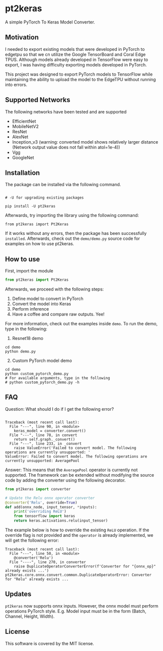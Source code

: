 # pt2keras

A simple PyTorch To Keras Model Converter. 

## Motivation

I needed to export existing models that were developed in PyTorch to edgetpu so that 
we cn utilize the Google TensorBoard and Coral Edge TPUS. Although models already developed 
in TensorFlow were easy to export, I was having difficulty exporting models developed in PyTorch.

This project was designed to export PyTorch models to TensorFlow while maintaining the ability to 
upload the model to the EdgeTPU without running into errors.

## Supported Networks

The following networks have been tested and are supported

- EfficientNet
- MobileNetV2
- ResNet
- AlexNet
- Inception_v3 (warning: converted model shows relatively larger distance (Network output value does not fall within atol=1e-4))
- Vgg
- GoogleNet

## Installation 

The package can be installed via the following command. 

```shell

# -U for upgrading existing packages

pip install -U pt2keras

```

Afterwards, try importing the library using the following command:

```shell
from pt2keras import Pt2Keras
```

If it works without any errors, then the package has been successfully `installed`. 
Afterwards, check out the `demo/demo.py` source code for examples on how to use pt2keras.

## How to use

First, import the module

```python
from pt2keras import Pt2Keras
```

Afterwards, we proceed with the following steps: 

1. Define model to convert in PyTorch
2. Convert the model into Keras
3. Perform inference
4. Have a coffee and compare raw outputs. Yee!

For more information, check out the examples inside `demo`. To run the demo, type in the following: 

1. Resnet18 demo

```shell
cd demo 
python demo.py
```

2. Custom PyTorch model demo

```shell
cd demo 
python custom_pytorch_demo.py
# For available arguments, type in the following
# python custom_pytorch_demo.py -h
```

## FAQ

Question: What should I do if I get the following error?

```shell

Traceback (most recent call last):
  File "---", line 90, in <module>
    keras_model = converter.convert()
  File "---", line 78, in convert
    return self.graph._convert()
  File "---", line 233, in _convert
    raise ValueError('Failed to convert model. The following operations are currently unsupported: '
ValueError: Failed to convert model. The following operations are currently unsupported: AveragePool
```

Answer: This means that the `AveragePool` operator is currently not supported.
The framework can be extended without modifying the source code by adding the converter using the following decorator.

```python
from pt2keras import converter

# Update the Relu onnx operator converter
@converter('Relu', override=True)
def add(onnx_node, input_tensor, *inputs):
    print('overriding ReLU')
    from tensorflow import keras
    return keras.activations.relu(input_tensor)
```

The example below is how to override the existing `ReLU` operation.
If the override flag is not provided and the `operator` is already implemented, we will get the following error: 

```shell
Traceback (most recent call last):
  File "---", line 50, in <module>
    @converter('Relu')
  File "----", line 270, in converter
    raise DuplicateOperatorConverterError(f'Converter for "{onnx_op}" already exists ...')
pt2keras.core.onnx.convert.common.DuplicateOperatorError: Converter for "Relu" already exists ...
```

## Updates

`pt2keras` now supports onnx inputs. 
However, the onnx model must perform operations PyTorch style.
E.g. Model input must be in the form (Batch, Channel, Height, Width).

## License

This software is covered by the MIT license.
